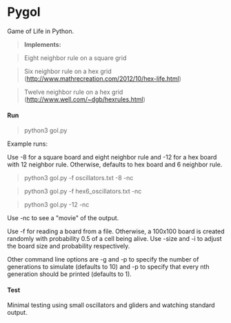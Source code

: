 # Pygol

Game of Life in Python.

> **Implements:**

> Eight neighbor rule on a square grid

> Six neighbor rule on a hex grid (http://www.mathrecreation.com/2012/10/hex-life.html)

> Twelve neighbor rule on a hex grid (http://www.well.com/~dgb/hexrules.html)

#### Run

> python3 gol.py

Example runs:

Use -8 for a square board and eight neighbor rule and -12 for a hex board with 12 neighbor rule.  Otherwise, defaults to hex board and 6 neighbor rule.

> python3 gol.py -f oscillators.txt -8 -nc

> python3 gol.py -f hex6_oscillators.txt -nc

> python3 gol.py -12 -nc

Use -nc to see a "movie" of the output.

Use -f for reading a board from a file.  Otherwise, a 100x100 board is created randomly with probability 0.5 of a cell being alive.  Use -size and -i to adjust the board size and probability respectively.

Other command line options are -g and -p to specify the number of generations to simulate (defaults to 10) and -p to specify that every nth generation should be printed (defaults to 1).

#### Test

Minimal testing using small oscillators and gliders and watching standard output.